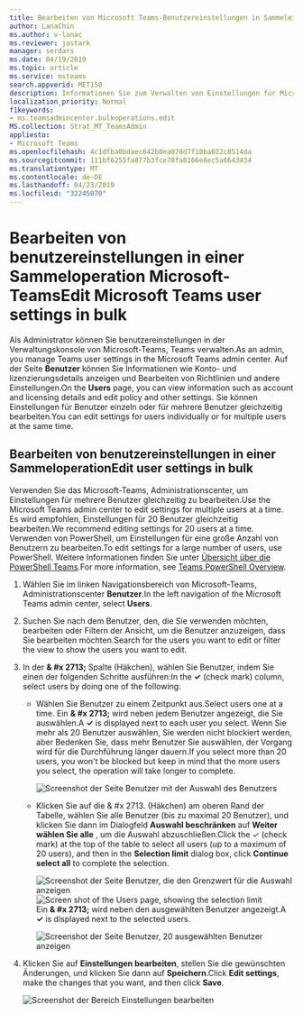```yaml
---
title: Bearbeiten von Microsoft Teams-Benutzereinstellungen in Sammeleinheiten
author: LanaChin
ms.author: v-lanac
ms.reviewer: jastark
manager: serdars
ms.date: 04/19/2019
ms.topic: article
ms.service: msteams
search.appverid: MET150
description: Informationen Sie zum Verwalten von Einstellungen für Microsoft-Teams, Benutzer in einer Sammeloperation in der Microsoft-Teams-Verwaltungskonsole.
localization_priority: Normal
f1keywords:
- ms.teamsadmincenter.bulkoperations.edit
MS.collection: Strat_MT_TeamsAdmin
appliesto:
- Microsoft Teams
ms.openlocfilehash: 4c1dfba0bdaec642b0ea078d7f10ba022c8514da
ms.sourcegitcommit: 111bf6255fa877b3fce70fa8166e8ec5a6643434
ms.translationtype: MT
ms.contentlocale: de-DE
ms.lasthandoff: 04/23/2019
ms.locfileid: "32245070"
---
```

# <a name="edit-microsoft-teams-user-settings-in-bulk"></a><span data-ttu-id="e7ece-103">Bearbeiten von benutzereinstellungen in einer Sammeloperation Microsoft-Teams</span><span class="sxs-lookup"><span data-stu-id="e7ece-103">Edit Microsoft Teams user settings in bulk</span></span>

<span data-ttu-id="e7ece-104">Als Administrator können Sie benutzereinstellungen in der Verwaltungskonsole von Microsoft-Teams, Teams verwalten.</span><span class="sxs-lookup"><span data-stu-id="e7ece-104">As an admin, you manage Teams user settings in the Microsoft Teams admin center.</span></span> <span data-ttu-id="e7ece-105">Auf der Seite **Benutzer** können Sie Informationen wie Konto- und lizenzierungsdetails anzeigen und Bearbeiten von Richtlinien und andere Einstellungen.</span><span class="sxs-lookup"><span data-stu-id="e7ece-105">On the **Users** page, you can view information such as account and licensing details and edit policy and other settings.</span></span> <span data-ttu-id="e7ece-106">Sie können Einstellungen für Benutzer einzeln oder für mehrere Benutzer gleichzeitig bearbeiten.</span><span class="sxs-lookup"><span data-stu-id="e7ece-106">You can edit settings for users individually or for multiple users at the same time.</span></span>

## <a name="edit-user-settings-in-bulk"></a><span data-ttu-id="e7ece-107">Bearbeiten von benutzereinstellungen in einer Sammeloperation</span><span class="sxs-lookup"><span data-stu-id="e7ece-107">Edit user settings in bulk</span></span>

<span data-ttu-id="e7ece-108">Verwenden Sie das Microsoft-Teams, Administrationscenter, um Einstellungen für mehrere Benutzer gleichzeitig zu bearbeiten.</span><span class="sxs-lookup"><span data-stu-id="e7ece-108">Use the Microsoft Teams admin center to edit settings for multiple users at a time.</span></span> <span data-ttu-id="e7ece-109">Es wird empfohlen, Einstellungen für 20 Benutzer gleichzeitig bearbeiten.</span><span class="sxs-lookup"><span data-stu-id="e7ece-109">We recommend editing settings for 20 users at a time.</span></span> <span data-ttu-id="e7ece-110">Verwenden von PowerShell, um Einstellungen für eine große Anzahl von Benutzern zu bearbeiten.</span><span class="sxs-lookup"><span data-stu-id="e7ece-110">To edit settings for a large number of users, use PowerShell.</span></span> <span data-ttu-id="e7ece-111">Weitere Informationen finden Sie unter [Übersicht über die PowerShell Teams](teams-powershell-overview.md).</span><span class="sxs-lookup"><span data-stu-id="e7ece-111">For more information, see [Teams PowerShell Overview](teams-powershell-overview.md).</span></span>

1. <span data-ttu-id="e7ece-112">Wählen Sie im linken Navigationsbereich von Microsoft-Teams, Administrationscenter **Benutzer**.</span><span class="sxs-lookup"><span data-stu-id="e7ece-112">In the left navigation of the Microsoft Teams admin center, select **Users**.</span></span>
2. <span data-ttu-id="e7ece-113">Suchen Sie nach dem Benutzer, den, die Sie verwenden möchten, bearbeiten oder Filtern der Ansicht, um die Benutzer anzuzeigen, dass Sie bearbeiten möchten.</span><span class="sxs-lookup"><span data-stu-id="e7ece-113">Search for the users you want to edit or filter the view to show the users you want to edit.</span></span>
3. <span data-ttu-id="e7ece-114">In der **& #x 2713;** Spalte (Häkchen), wählen Sie Benutzer, indem Sie einen der folgenden Schritte ausführen:</span><span class="sxs-lookup"><span data-stu-id="e7ece-114">In the **&#x2713;** (check mark) column, select users by doing one of the following:</span></span>
    - <span data-ttu-id="e7ece-115">Wählen Sie Benutzer zu einem Zeitpunkt aus.</span><span class="sxs-lookup"><span data-stu-id="e7ece-115">Select users one at a time.</span></span> <span data-ttu-id="e7ece-116">Ein **& #x 2713;** wird neben jedem Benutzer angezeigt, die Sie auswählen.</span><span class="sxs-lookup"><span data-stu-id="e7ece-116">A **&#x2713;** is displayed next to each user you select.</span></span> <span data-ttu-id="e7ece-117">Wenn Sie mehr als 20 Benutzer auswählen, Sie werden nicht blockiert werden, aber Bedenken Sie, dass mehr Benutzer Sie auswählen, der Vorgang wird für die Durchführung länger dauern.</span><span class="sxs-lookup"><span data-stu-id="e7ece-117">If you select more than 20 users, you won't be blocked but keep in mind that the more users you select, the operation will take longer to complete.</span></span>

        ![Screenshot der Seite Benutzer mit der Auswahl des Benutzers](media/bulk-edit-user-settings-select-users.png)

    - <span data-ttu-id="e7ece-119">Klicken Sie auf die & #x 2713. (Häkchen) am oberen Rand der Tabelle, wählen Sie alle Benutzer (bis zu maximal 20 Benutzer), und klicken Sie dann im Dialogfeld **Auswahl beschränken** auf **Weiter wählen Sie alle** , um die Auswahl abzuschließen.</span><span class="sxs-lookup"><span data-stu-id="e7ece-119">Click the &#x2713; (check mark) at the top of the table to select all users (up to a maximum of 20 users), and then in the **Selection limit** dialog box, click **Continue select all** to complete the selection.</span></span>

        <span data-ttu-id="e7ece-120">![Screenshot der Seite Benutzer, die den Grenzwert für die Auswahl anzeigen](media/bulk-edit-user-settings-select-all-limit.png)</span><span class="sxs-lookup"><span data-stu-id="e7ece-120">![Screen shot of the Users page, showing the selection limit](media/bulk-edit-user-settings-select-all-limit.png)</span></span> <br> <span data-ttu-id="e7ece-121">Ein **& #x 2713;** wird neben den ausgewählten Benutzer angezeigt.</span><span class="sxs-lookup"><span data-stu-id="e7ece-121">A **&#x2713;** is displayed next to the selected users.</span></span>

        ![Screenshot der Seite Benutzer, 20 ausgewählten Benutzer anzeigen](media/bulk-edit-user-settings-select-all.png)
4. <span data-ttu-id="e7ece-123">Klicken Sie auf **Einstellungen bearbeiten**, stellen Sie die gewünschten Änderungen, und klicken Sie dann auf **Speichern**.</span><span class="sxs-lookup"><span data-stu-id="e7ece-123">Click **Edit settings**, make the changes that you want, and then click **Save**.</span></span>

    ![Screenshot der Bereich Einstellungen bearbeiten](media/bulk-edit-user-settings-edit-settings.png)
